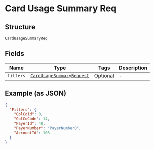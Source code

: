 
# Card Usage Summary Req

## Structure

`CardUsageSummaryReq`

## Fields

| Name | Type | Tags | Description |
|  --- | --- | --- | --- |
| `filters` | [`CardUsageSummaryRequest`](../../doc/models/card-usage-summary-request.md) | Optional | - |

## Example (as JSON)

```json
{
  "Filters": {
    "ColCoId": 0,
    "ColCoCode": 14,
    "PayerId": 48,
    "PayerNumber": "PayerNumber0",
    "AccountId": 108
  }
}
```

